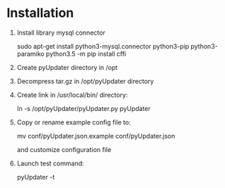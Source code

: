 # Installation

1. Install library mysql connector

	sudo apt-get install python3-mysql.connector python3-pip python3-paramiko
	python3.5 -m pip install cffi

2. Create pyUpdater directory in /opt

3. Decompress tar.gz in /opt/pyUpdater directory

4. Create link in /usr/local/bin/ directory:

	ln -s /opt/pyUpdater/pyUpdater.py pyUpdater

6. Copy or rename example config file to:
   
    mv conf/pyUpdater.json.example conf/pyUpdater.json
   
   and customize configuration file

5. Launch test command:

	pyUpdater -t

